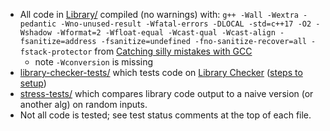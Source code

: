 - All code in [Library/](https://github.com/lrvideckis/Programming-Team-Code/tree/master/Library) compiled (no warnings) with: `g++ -Wall -Wextra -pedantic -Wno-unused-result -Wfatal-errors -DLOCAL -std=c++17 -O2 -Wshadow -Wformat=2 -Wfloat-equal -Wcast-qual -Wcast-align -fsanitize=address -fsanitize=undefined -fno-sanitize-recover=all -fstack-protector` from [Catching silly mistakes with GCC](https://codeforces.com/blog/entry/15547)
  - note `-Wconversion` is missing
- [library-checker-tests/](https://github.com/lrvideckis/Programming-Team-Code/tree/master/tests/library-checker-tests) which tests code on [Library Checker](https://judge.yosupo.jp/) ([steps to setup](https://online-judge-tools.github.io/verification-helper/installer.html))
- [stress-tests/](https://github.com/lrvideckis/Programming-Team-Code/tree/master/tests/stress-tests) which compares library code output to a naive version (or another alg) on random inputs.
-  Not all code is tested; see test status comments at the top of each file.
